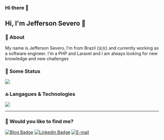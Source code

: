 ### Hi there 👋

<!--
**jeffersonsevero/jeffersonsevero** is a ✨ _special_ ✨ repository because its `README.md` (this file) appears on your GitHub profile.

Here are some ideas to get you started:

- 🔭 I’m currently working on ...
- 🌱 I’m currently learning ...
- 👯 I’m looking to collaborate on ...
- 🤔 I’m looking for help with ...
- 💬 Ask me about ...
- 📫 How to reach me: ...
- 😄 Pronouns: ...
- ⚡ Fun fact: ...
-->


## Hi, I'm Jefferson Severo 👋

### 📝 About
My name is Jefferson Severo, I'm from Brazil (🇧🇷) and currently working as a software engineer. I'm a PHP and Laravel and I am always looking for new knowledge and new challenges



### 🚀 Some Status

<img src="https://github-readme-stats.vercel.app/api?username=jeffersonsevero&hide=issues&count_private=true&show_icons=true&theme=tokyonight" />

### 🔝 Langagues & Technologies

<img src="https://github-readme-stats.vercel.app/api/top-langs/?username=jeffersonsevero&hide=css" />



---

### 🤔 Would you like to find me?

[![Blog Badge](https://img.shields.io/badge/Blog-Coming%20Soon!-black)](https://github.com/jeffersonsevero)
[![Linkedin Badge](https://img.shields.io/badge/-LinkedIn-blue?style=flat-square&logo=Linkedin&logoColor=white&link=https://www.linkedin.com/in/jefferson-severo-83760a152//)](https://www.linkedin.com/in/jefferson-severo-83760a152//)
[![E-mail](https://img.shields.io/badge/-E--mail-red?style=flat-square&logo=Mail.Ru&logoColor=white)](mailto:jeffersonsevero08@gmail.com)



